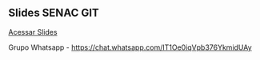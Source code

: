 ## Slides SENAC GIT

[Acessar Slides](https://docs.google.com/presentation/d/1OCwoXmw-nCExvg-ta68j9EZ1Dt87dyfS/)

Grupo Whatsapp - https://chat.whatsapp.com/IT1Oe0iqVpb376YkmidUAy

